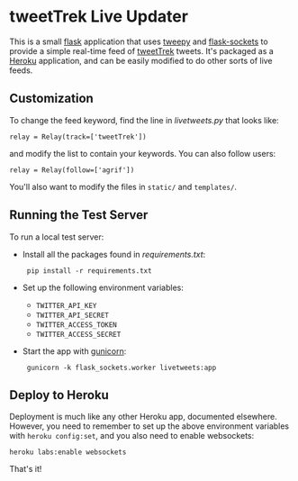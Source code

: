 tweetTrek Live Updater
======================

This is a small [flask][] application that uses [tweepy][] and
[flask-sockets][] to provide a simple real-time feed of [tweetTrek][]
tweets. It's packaged as a [Heroku][] application, and can be easily
modified to do other sorts of live feeds.

 [flask]: http://flask.pocoo.org/
 [tweepy]: https://github.com/tweepy/tweepy
 [flask-sockets]: http://kennethreitz.org/introducing-flask-sockets/
 [tweetTrek]: https://medium.com/p/8041e52fa832
 [Heroku]: https://dashboard.heroku.com/apps
 [gunicorn]: http://gunicorn.org/

Customization
-------------

To change the feed keyword, find the line in *livetweets.py* that
looks like:

    relay = Relay(track=['tweetTrek'])

and modify the list to contain your keywords. You can also follow users:

    relay = Relay(follow=['agrif'])

You'll also want to modify the files in `static/` and `templates/`.

Running the Test Server
-----------------------

To run a local test server:

 * Install all the packages found in *requirements.txt*:
   
        pip install -r requirements.txt
 
 * Set up the following environment variables:
   * `TWITTER_API_KEY`
   * `TWITTER_API_SECRET`
   * `TWITTER_ACCESS_TOKEN`
   * `TWITTER_ACCESS_SECRET`
 
 * Start the app with [gunicorn][]:
 
        gunicorn -k flask_sockets.worker livetweets:app

Deploy to Heroku
----------------

Deployment is much like any other Heroku app, documented elsewhere. However, you need to remember to set up the above environment variables with `heroku config:set`, and you also need to enable websockets:

    heroku labs:enable websockets

That's it!

